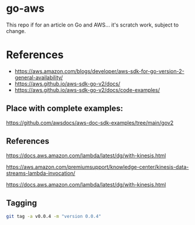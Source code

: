 # go-aws

This repo if for an article on Go and AWS... it's scratch work, subject to change.

# References
- https://aws.amazon.com/blogs/developer/aws-sdk-for-go-version-2-general-availability/
- https://aws.github.io/aws-sdk-go-v2/docs/
- https://aws.github.io/aws-sdk-go-v2/docs/code-examples/

## Place with complete examples:

https://github.com/awsdocs/aws-doc-sdk-examples/tree/main/gov2

## References
https://docs.aws.amazon.com/lambda/latest/dg/with-kinesis.html


https://aws.amazon.com/premiumsupport/knowledge-center/kinesis-data-streams-lambda-invocation/


https://docs.aws.amazon.com/lambda/latest/dg/with-kinesis.html
## Tagging

```bash
git tag -a v0.0.4 -m "version 0.0.4"

```